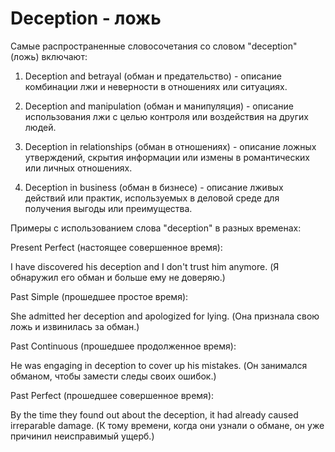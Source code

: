 # Deception - ложь

Самые распространенные словосочетания со словом "deception" (ложь) включают:

1. Deception and betrayal (обман и предательство) - описание комбинации лжи и неверности в отношениях или ситуациях.

2. Deception and manipulation (обман и манипуляция) - описание использования лжи с целью контроля или воздействия на других людей.

3. Deception in relationships (обман в отношениях) - описание ложных утверждений, скрытия информации или измены в романтических или личных отношениях.

4. Deception in business (обман в бизнесе) - описание лживых действий или практик, используемых в деловой среде для получения выгоды или преимущества.

Примеры с использованием слова "deception" в разных временах:

Present Perfect (настоящее совершенное время):

I have discovered his deception and I don't trust him anymore. (Я обнаружил его обман и больше ему не доверяю.)

Past Simple (прошедшее простое время):

She admitted her deception and apologized for lying. (Она признала свою ложь и извинилась за обман.)

Past Continuous (прошедшее продолженное время):

He was engaging in deception to cover up his mistakes. (Он занимался обманом, чтобы замести следы своих ошибок.)

Past Perfect (прошедшее совершенное время):

By the time they found out about the deception, it had already caused irreparable damage. (К тому времени, когда они узнали о обмане, он уже причинил неисправимый ущерб.)
